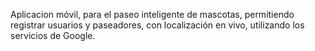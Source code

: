 Aplicacion móvil, para el paseo inteligente de mascotas, permitiendo registrar usuarios y paseadores, con localización en vivo, utilizando los servicios de Google.
